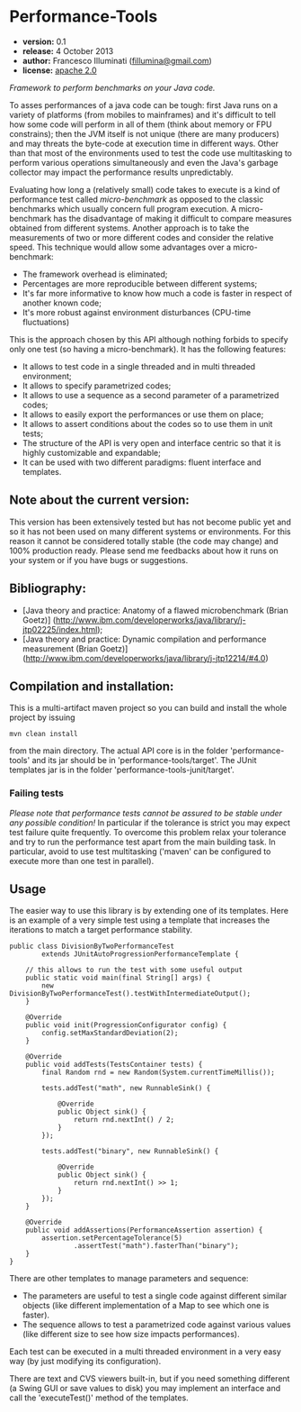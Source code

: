 Performance-Tools
=================

- __version:__ 0.1
- __release:__ 4 October 2013
- __author:__ Francesco Illuminati (fillumina@gmail.com)
- __license:__ [apache 2.0](http://www.apache.org/licenses/LICENSE-2.0)

*Framework to perform benchmarks on your Java code.*

To asses performances of a java code can be tough:
first Java runs on a variety of platforms (from mobiles to mainframes)
and it's difficult to tell how some code will perform in all of them
(think about memory or FPU constrains);
then the JVM itself is not unique (there are many producers) and may
threats the byte-code at execution time in different ways.
Other than that most of the environments used to test the code use
multitasking to perform various operations simultaneously and even the Java's
garbage collector may impact the performance results unpredictably.

Evaluating how long a (relatively small) code takes to execute is a kind
of performance test called *micro-benchmark* as opposed to the classic
benchmarks which usually concern full program execution.
A micro-benchmark has the disadvantage of making it difficult to compare
measures obtained from different systems.
Another approach is to take the measurements of two or more different codes
and consider the relative speed.
This technique would allow some advantages over a micro-benchmark:
* The framework overhead is eliminated;
* Percentages are more reproducible between different systems;
* It's far more informative to know how much a code is faster in respect of
another known code;
* It's more robust against environment disturbances (CPU-time fluctuations)

This is the approach chosen by this API although nothing forbids to specify
only one test (so having a micro-benchmark).
It has the following features:
* It allows to test code in a single threaded and in multi threaded environment;
* It allows to specify parametrized codes;
* It allows to use a sequence as a second parameter of a parametrized codes;
* It allows to easily export the performances or use them on place;
* It allows to assert conditions about the codes so to use them in unit tests;
* The structure of the API is very open and interface centric so that it is
highly customizable and expandable;
* It can be used with two different paradigms: fluent interface and templates.

## Note about the current version:
This version has been extensively tested but has not
become public yet and so it has not been used on many different systems or
environments. For this reason it cannot be considered totally stable
(the code may change) and 100% production ready.
Please send me feedbacks about how it runs on your system or
if you have bugs or suggestions.

## Bibliography:
* [Java theory and practice: Anatomy of a flawed microbenchmark (Brian Goetz)]
(http://www.ibm.com/developerworks/java/library/j-jtp02225/index.html);
* [Java theory and practice: Dynamic compilation and performance measurement
(Brian Goetz)]
(http://www.ibm.com/developerworks/java/library/j-jtp12214/#4.0)

## Compilation and installation:
This is a multi-artifact maven project so you can build and install the whole
project by issuing

    mvn clean install

from the main directory. The actual API core is in the folder
'performance-tools' and its jar should be in 'performance-tools/target'.
The JUnit templates jar is in the folder 'performance-tools-junit/target'.

### Failing tests
*Please note that performance tests cannot be assured to be stable under
any possible condition!* In particular if the tolerance is strict you may
expect test failure quite frequently. To overcome this problem relax your
tolerance and try to run the performance test apart from the main
building task. In particular, avoid to use test multitasking ('maven' can be
configured to execute more than one test in parallel).

## Usage
The easier way to use this library is by extending one of its templates.
Here is an example of a very simple test using a template that increases
the iterations to match a target performance stability.

    public class DivisionByTwoPerformanceTest
            extends JUnitAutoProgressionPerformanceTemplate {

        // this allows to run the test with some useful output
        public static void main(final String[] args) {
            new DivisionByTwoPerformanceTest().testWithIntermediateOutput();
        }

        @Override
        public void init(ProgressionConfigurator config) {
            config.setMaxStandardDeviation(2);
        }

        @Override
        public void addTests(TestsContainer tests) {
            final Random rnd = new Random(System.currentTimeMillis());

            tests.addTest("math", new RunnableSink() {

                @Override
                public Object sink() {
                    return rnd.nextInt() / 2;
                }
            });

            tests.addTest("binary", new RunnableSink() {

                @Override
                public Object sink() {
                    return rnd.nextInt() >> 1;
                }
            });
        }

        @Override
        public void addAssertions(PerformanceAssertion assertion) {
            assertion.setPercentageTolerance(5)
                    .assertTest("math").fasterThan("binary");
        }
    }

There are other templates to manage parameters and sequence:
* The parameters are useful to test a single code against different similar
objects (like different implementation of a Map to see which one is faster).
* The sequence allows to test a parametrized code against various values (like
different size to see how size impacts performances).

Each test can be executed in a multi threaded environment in a very easy way
(by just modifying its configuration).

There are text and CVS viewers built-in, but if you need something different
(a Swing GUI or save values to disk) you may implement an interface and call
the 'executeTest()' method of the templates.